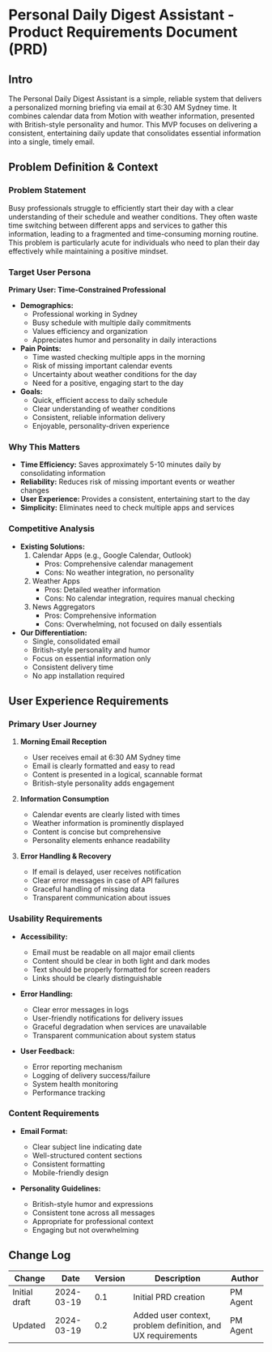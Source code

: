 # Personal Daily Digest Assistant - Product Requirements Document (PRD)

## Intro

The Personal Daily Digest Assistant is a simple, reliable system that delivers a personalized morning briefing via email at 6:30 AM Sydney time. It combines calendar data from Motion with weather information, presented with British-style personality and humor. This MVP focuses on delivering a consistent, entertaining daily update that consolidates essential information into a single, timely email.

## Problem Definition & Context

### Problem Statement
Busy professionals struggle to efficiently start their day with a clear understanding of their schedule and weather conditions. They often waste time switching between different apps and services to gather this information, leading to a fragmented and time-consuming morning routine. This problem is particularly acute for individuals who need to plan their day effectively while maintaining a positive mindset.

### Target User Persona
**Primary User: Time-Constrained Professional**
- **Demographics:**
  - Professional working in Sydney
  - Busy schedule with multiple daily commitments
  - Values efficiency and organization
  - Appreciates humor and personality in daily interactions
- **Pain Points:**
  - Time wasted checking multiple apps in the morning
  - Risk of missing important calendar events
  - Uncertainty about weather conditions for the day
  - Need for a positive, engaging start to the day
- **Goals:**
  - Quick, efficient access to daily schedule
  - Clear understanding of weather conditions
  - Consistent, reliable information delivery
  - Enjoyable, personality-driven experience

### Why This Matters
- **Time Efficiency:** Saves approximately 5-10 minutes daily by consolidating information
- **Reliability:** Reduces risk of missing important events or weather changes
- **User Experience:** Provides a consistent, entertaining start to the day
- **Simplicity:** Eliminates need to check multiple apps and services

### Competitive Analysis
- **Existing Solutions:**
  1. Calendar Apps (e.g., Google Calendar, Outlook)
     - Pros: Comprehensive calendar management
     - Cons: No weather integration, no personality
  2. Weather Apps
     - Pros: Detailed weather information
     - Cons: No calendar integration, requires manual checking
  3. News Aggregators
     - Pros: Comprehensive information
     - Cons: Overwhelming, not focused on daily essentials
- **Our Differentiation:**
  - Single, consolidated email
  - British-style personality and humor
  - Focus on essential information only
  - Consistent delivery time
  - No app installation required

## User Experience Requirements

### Primary User Journey
1. **Morning Email Reception**
   - User receives email at 6:30 AM Sydney time
   - Email is clearly formatted and easy to read
   - Content is presented in a logical, scannable format
   - British-style personality adds engagement

2. **Information Consumption**
   - Calendar events are clearly listed with times
   - Weather information is prominently displayed
   - Content is concise but comprehensive
   - Personality elements enhance readability

3. **Error Handling & Recovery**
   - If email is delayed, user receives notification
   - Clear error messages in case of API failures
   - Graceful handling of missing data
   - Transparent communication about issues

### Usability Requirements
- **Accessibility:**
  - Email must be readable on all major email clients
  - Content should be clear in both light and dark modes
  - Text should be properly formatted for screen readers
  - Links should be clearly distinguishable

- **Error Handling:**
  - Clear error messages in logs
  - User-friendly notifications for delivery issues
  - Graceful degradation when services are unavailable
  - Transparent communication about system status

- **User Feedback:**
  - Error reporting mechanism
  - Logging of delivery success/failure
  - System health monitoring
  - Performance tracking

### Content Requirements
- **Email Format:**
  - Clear subject line indicating date
  - Well-structured content sections
  - Consistent formatting
  - Mobile-friendly design

- **Personality Guidelines:**
  - British-style humor and expressions
  - Consistent tone across all messages
  - Appropriate for professional context
  - Engaging but not overwhelming

## Change Log

| Change | Date | Version | Description | Author |
|--------|------|---------|-------------|---------|
| Initial draft | 2024-03-19 | 0.1 | Initial PRD creation | PM Agent |
| Updated | 2024-03-19 | 0.2 | Added user context, problem definition, and UX requirements | PM Agent | 
